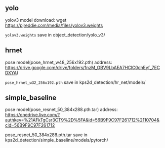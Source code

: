 ## yolo
yolov3 model download: wget https://pjreddie.com/media/files/yolov3.weights

`yolov3.weights` save in object_detection/yolo_v3/

## hrnet
pose model(pose_hrnet_w48_256x192.pth) address: https://drive.google.com/drive/folders/1nzM_OBV9LbAEA7HClC0chEyf_7ECDXYA)

`pose_hrnet_w32_256x192.pth` save in kps2d_detection/hr_net/models/

## simple_baseline
pose model(pose_resnet_50_384x288.pth.tar) address: https://onedrive.live.com/?authkey=%21AFkTgCsr3CT9%2D%5FA&id=56B9F9C97F261712%2110704&cid=56B9F9C97F261712

pose_resnet_50_384x288.pth.tar save in kps2d_detection/simple_baseline/models/pytorch/
